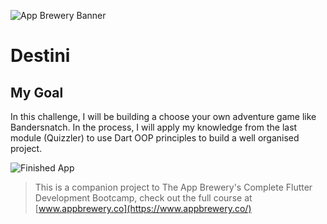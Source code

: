 ![App Brewery Banner](https://github.com/londonappbrewery/Images/blob/master/AppBreweryBanner.png)

# Destini

## My Goal

In this challenge, I will be building a choose your own adventure game like Bandersnatch. In the process, I will apply my knowledge from the last module (Quizzler) to use Dart OOP principles to build a well organised project.

![Finished App](https://github.com/londonappbrewery/Images/blob/master/Destini.gif)

>This is a companion project to The App Brewery's Complete Flutter Development Bootcamp, check out the full course at [www.appbrewery.co](https://www.appbrewery.co/)
